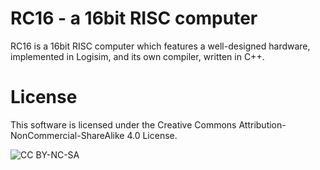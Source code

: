 # RC16 - a 16bit RISC computer

RC16 is a 16bit RISC computer which features a well-designed hardware, implemented in Logisim, and its own compiler, written in C++.

# License

This software is licensed under the Creative Commons Attribution-NonCommercial-ShareAlike 4.0 License.

![CC BY-NC-SA](https://i.creativecommons.org/l/by-nc-sa/4.0/88x31.png)